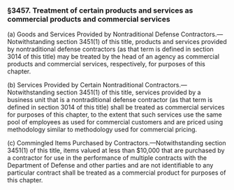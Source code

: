 ### §3457. Treatment of certain products and services as commercial products and commercial services ###

(a) Goods and Services Provided by Nontraditional Defense Contractors.—Notwithstanding section 3451(1) of this title, products and services provided by nontraditional defense contractors (as that term is defined in section 3014 of this title) may be treated by the head of an agency as commercial products and commercial services, respectively, for purposes of this chapter.

(b) Services Provided by Certain Nontraditional Contractors.—Notwithstanding section 3451(1) of this title, services provided by a business unit that is a nontraditional defense contractor (as that term is defined in section 3014 of this title) shall be treated as commercial services for purposes of this chapter, to the extent that such services use the same pool of employees as used for commercial customers and are priced using methodology similar to methodology used for commercial pricing.

(c) Commingled Items Purchased by Contractors.—Notwithstanding section 3451(1) of this title, items valued at less than $10,000 that are purchased by a contractor for use in the performance of multiple contracts with the Department of Defense and other parties and are not identifiable to any particular contract shall be treated as a commercial product for purposes of this chapter.